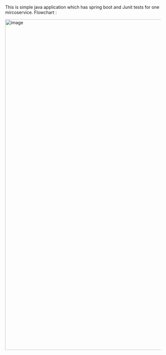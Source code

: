 This is simple java application which has spring boot and Junit tests for one mircoservice.
Flowchart :

<img width="840" height="1070" alt="image" src="https://github.com/user-attachments/assets/78609e2b-fc0c-4546-9aff-077c9798afd1" />
